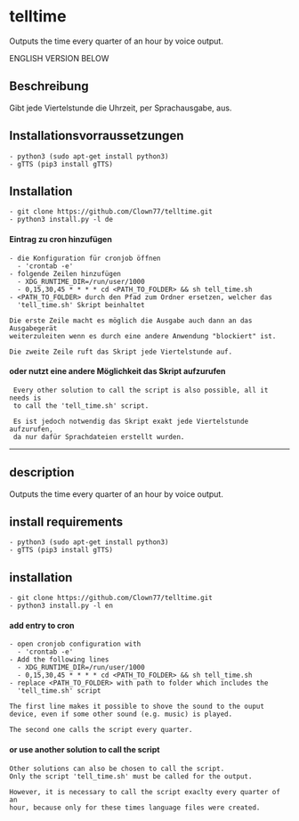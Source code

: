 # telltime
Outputs the time every quarter of an hour by voice output.


ENGLISH VERSION BELOW

## Beschreibung

   Gibt jede Viertelstunde die Uhrzeit, per Sprachausgabe, aus.

## Installationsvorraussetzungen
   
    - python3 (sudo apt-get install python3)
    - gTTS (pip3 install gTTS)

## Installation

    - git clone https://github.com/Clown77/telltime.git
    - python3 install.py -l de

#### Eintrag zu cron hinzufügen
	 
	- die Konfiguration für cronjob öffnen
	  - 'crontab -e'
	- folgende Zeilen hinzufügen
	  - XDG_RUNTIME_DIR=/run/user/1000
   	  - 0,15,30,45 * * * * cd <PATH_TO_FOLDER> && sh tell_time.sh
	- <PATH_TO_FOLDER> durch den Pfad zum Ordner ersetzen, welcher das
	  'tell_time.sh' Skript beinhaltet

	Die erste Zeile macht es möglich die Ausgabe auch dann an das Ausgabegerät
	weiterzuleiten wenn es durch eine andere Anwendung "blockiert" ist.

	Die zweite Zeile ruft das Skript jede Viertelstunde auf.

#### oder nutzt eine andere Möglichkeit das Skript aufzurufen

	 Every other solution to call the script is also possible, all it needs is
	 to call the 'tell_time.sh' script.

	 Es ist jedoch notwendig das Skript exakt jede Viertelstunde aufzurufen,
	 da nur dafür Sprachdateien erstellt wurden.

-------------------------------------

## description
   Outputs the time every quarter of an hour by voice output.

## install requirements
   
    - python3 (sudo apt-get install python3)
    - gTTS (pip3 install gTTS)

## installation

    - git clone https://github.com/Clown77/telltime.git
    - python3 install.py -l en

#### add entry to cron

    - open cronjob configuration with	
   	  - 'crontab -e'
    - Add the following lines
   	  - XDG_RUNTIME_DIR=/run/user/1000
   	  - 0,15,30,45 * * * * cd <PATH_TO_FOLDER> && sh tell_time.sh
	- replace <PATH_TO_FOLDER> with path to folder which includes the
   	  'tell_time.sh' script

    The first line makes it possible to shove the sound to the ouput
    device, even if some other sound (e.g. music) is played.

    The second one calls the script every quarter.

#### or use another solution to call the script

	Other solutions can also be chosen to call the script.
	Only the script 'tell_time.sh' must be called for the output.

	However, it is necessary to call the script exaclty every quarter of an
	hour, because only for these times language files were created.
